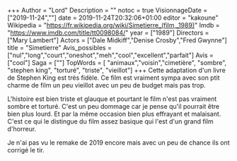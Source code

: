 +++
Author = "Lord"
Description = ""
notoc = true
VisionnageDate = ["2019-11-24",""]
date = 2019-11-24T20:32:06+01:00
editor = "kakoune"
Wikipedia = "https://fr.wikipedia.org/wiki/Simetierre_(film,_1989)"
Imdb = "https://www.imdb.com/title/tt0098084/"
year = ["1989"]
Directors = ["Mary Lambert"]
Actors = ["Dale Midkiff","Denise Crosby","Fred Gwynne"]
title = "Simetierre"
Avis_possibles = ["nul","long","court","oneshot","meh","cool","excellent","parfait"]
Avis = ["cool"] 
Saga = [""]
TopWords = [ "animaux","voisin","cimetière", "sombre", "stephen king", "torturé", "triste", "vieillot"]
+++
Cette adaptation d'un livre de Stephen King est très fidèle.
Ce film est vraiment sympa avec son ptit charme de film un peu vieillot avec un peu de budget mais pas trop.

L'histoire est bien triste et glauque et pourtant le film n'est pas vraiment sombre et torturé.
C'est un peu dommage car je pense qu'il pourrait être bien plus lourd.
Et par la même occasion bien plus effrayant et malaisant.
C'est ce qui le distingue du film assez basique qui l'est d'un grand film d'horreur.

Je n'ai pas vu le remake de 2019 encore mais avec un peu de chance ils ont corrigé le tir.
